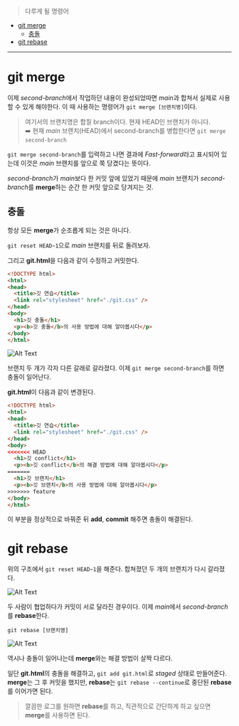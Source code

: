 > 다루게 될 명령어

- [git merge](#git-merge)
  - [충돌](#충돌)
- [git rebase](#git-rebase)

<hr />

# git merge

이제 *second-branch*에서 작업하던 내용이 완성되었따면 *main*과 합쳐서 실제로 사용할 수 있게 해야한다. 이 때 사용하는 명령어가 `git merge [브랜치명]`이다.

> 여기서의 브랜치명은 합칠 branch이다. 현재 HEAD인 브랜치가 아니다.<br />
> ➡️ 현재 *main* 브랜치(HEAD)에서 second-branch를 병합한다면 `git merge second-branch`

`git merge second-branch`를 입력하고 나면 결과에 *Fast-forward*라고 표시되어 있는데 이것은 *main* 브랜치를 앞으로 쭉 당겼다는 뜻이다.

*second-branch*가 *main*보다 한 커밋 앞에 있었기 때문에 *main* 브랜치가 *second-branch*를 **merge**하는 순간 한 커밋 앞으로 당겨지는 것.

## 충돌

항상 모든 **merge**가 순조롭게 되는 것은 아니다.

`git reset HEAD~1`으로 *main* 브랜치를 뒤로 돌려보자. 

그리고 **git.html**을 다음과 같이 수정하고 커밋한다.

```html
<!DOCTYPE html>
<html>
<head>
  <title>깃 연습</title>
  <link rel="stylesheet" href="./git.css" />
</head>
<body>
  <h1>깃 충돌</h1>
  <p><b>깃 충돌</b>의 사용 방법에 대해 알아봅시다</p>
</body>
</html>
```

![Alt Text](https://cdn.filepicker.io/api/file/wxjeK1jjTXGKamMoMSop)

브랜치 두 개가 각자 다른 갈래로 갈라졌다. 이제 `git merge second-branch`를 하면 충돌이 일어난다.

**git.html**이 다음과 같이 변경된다.

```html
<!DOCTYPE html>
<html>
<head>
  <title>깃 연습</title>
  <link rel="stylesheet" href="./git.css" />
</head>
<body>
<<<<<<< HEAD
  <h1>깃 conflict</h1>
  <p><b>깃 conflict</b>의 해결 방법에 대해 알아봅시다</p>
=======
  <h1>깃 브랜치</h1>
  <p><b>깃 브랜치</b>의 사용 방법에 대해 알아봅시다</p>
>>>>>>> feature
</body>
</html>
```

이 부분을 정상적으로 바꿔준 뒤 **add**, **commit** 해주면 충돌이 해결된다.

# git rebase

위의 구조에서 `git reset HEAD~1`을 해준다. 합쳐졌던 두 개의 브랜치가 다시 갈라졌다.

![Alt Text](https://cdn.filepicker.io/api/file/jJtqqm7HTAaH3poLXk9K)

두 사람이 협업하다가 커밋이 서로 달라진 경우이다. 이제 *main*에서 *second-branch*를 **rebase**한다. 

`git rebase [브랜치명]`

![Alt Text](https://cdn.filepicker.io/api/file/KqzTJprSmaJpoQwFEDCL)

역시나 충돌이 일어나는데 **merge**와는 해결 방법이 살짝 다르다.

일단 **git.html**의 충돌을 해결하고, `git add git.html`로 *staged* 상태로 만들어준다. **merge**는 그 후 커밋을 했지만, **rebase**는 `git rebase --continue`로 중단된 **rebase**를 이어가면 된다.

> 깔끔한 로그를 원하면 **rebase**를 하고, 직관적으로 간단하게 하고 싶으면 **merge**를 사용하면 된다.